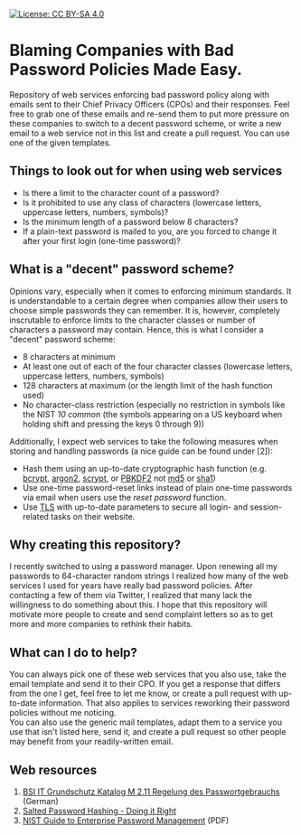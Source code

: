 [![License: CC BY-SA 4.0](https://img.shields.io/badge/License-CC%20BY--SA%204.0-lightgrey.svg)](http://creativecommons.org/licenses/by-sa/4.0/)

# Blaming Companies with Bad Password Policies Made Easy.
Repository of web services enforcing bad password policy along with emails sent to their Chief Privacy Officers (CPOs) and their responses. Feel free to grab one of these emails and re-send them to put more pressure on these companies to switch to a decent password scheme, or write a new email to a web service not in this list and create a pull request. You can use one of the given templates.

## Things to look out for when using web services

* Is there a limit to the character count of a password?
* Is it prohibited to use any class of characters (lowercase letters, uppercase letters, numbers, symbols)?
* Is the minimum length of a password below 8 characters?
* If a plain-text password is mailed to you, are you forced to change it after your first login (one-time password)?

## What is a "decent" password scheme?
Opinions vary, especially when it comes to enforcing minimum standards. It is understandable to a certain degree when companies allow their users to choose simple passwords they can remember. It is, however, completely inscrutable to enforce limits to the character classes or number of characters a password may contain. Hence, this is what I consider a "decent" password scheme:
* 8 characters at minimum
* At least one out of each of the four character classes (lowercase letters, uppercase letters, numbers, symbols)
* 128 characters at maximum (or the length limit of the hash function used)
* No character-class restriction (especially no restriction in symbols like the NIST _10 common_ (the symbols appearing on a US keyboard when holding shift and pressing the keys 0 through 9))

Additionally, I expect web services to take the following measures when storing and handling passwords (a nice guide can be found under [2]):
* Hash them using an up-to-date cryptographic hash function (e.g. [bcrypt](https://en.wikipedia.org/wiki/Bcrypt), [argon2](https://en.wikipedia.org/wiki/Argon2), [scrypt](https://en.wikipedia.org/wiki/Scrypt), or [PBKDF2](https://en.wikipedia.org/wiki/PBKDF2) not [md5](https://en.wikipedia.org/wiki/MD5) or [sha1](https://en.wikipedia.org/wiki/SHA-1))
* Use one-time password-reset links instead of plain one-time passwords via email when users use the _reset password_ function.
* Use [TLS](https://en.wikipedia.org/wiki/Transport_Layer_Security) with up-to-date parameters to secure all login- and session-related tasks on their website.

## Why creating this repository?
I recently switched to using a password manager. Upon renewing all my passwords to 64-character random strings I realized how many of the web services I used for years have really bad password policies. After contacting a few of them via Twitter, I realized that many lack the willingness to do something about this. I hope that this repository will motivate more people to create and send complaint letters so as to get more and more companies to rethink their habits.

## What can I do to help?
You can always pick one of these web services that you also use, take the email template and send it to their CPO. If you get a response that differs from the one I get, feel free to let me know, or create a pull request with up-to-date information. That also applies to services reworking their password policies without me noticing.  
You can also use the generic mail templates, adapt them to a service you use that isn't listed here, send it, and create a pull request so other people may benefit from your readily-written email.

## Web resources 

1. [BSI IT Grundschutz Katalog M 2.11 Regelung des Passwortgebrauchs](https://www.bsi.bund.de/DE/Themen/ITGrundschutz/ITGrundschutzKataloge/Inhalt/_content/m/m02/m02011.html) (German)
2. [Salted Password Hashing - Doing it Right](https://crackstation.net/hashing-security.htm)
3. [NIST Guide to Enterprise Password Management](http://csrc.nist.gov/publications/drafts/800-118/draft-sp800-118.pdf) (PDF)
